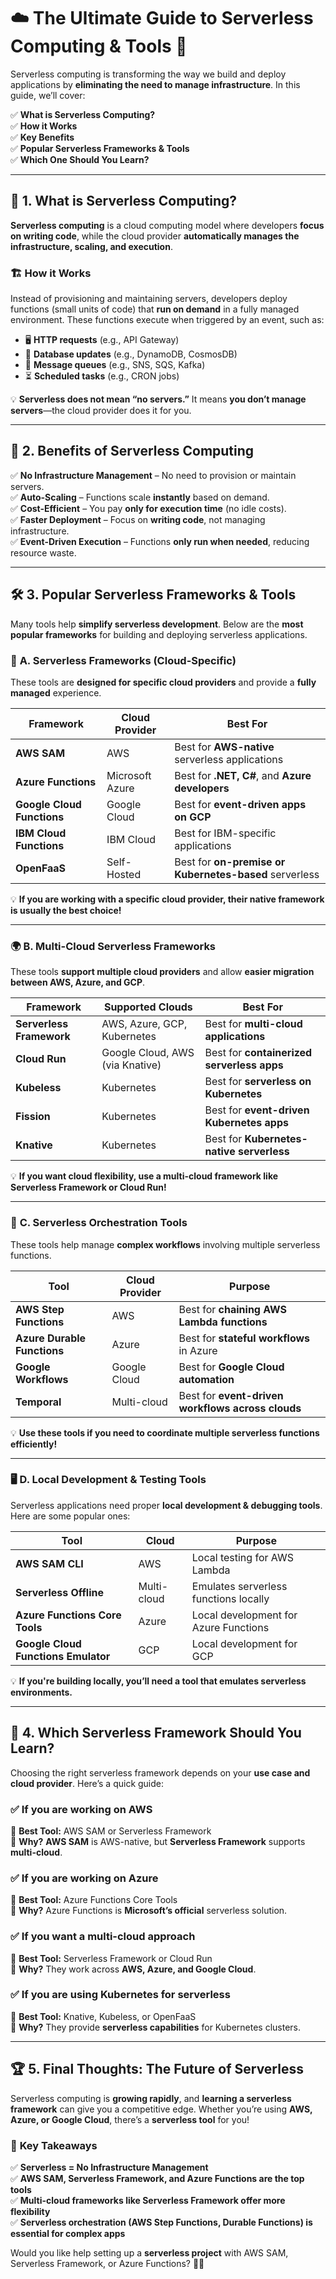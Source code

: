 # ☁️ **The Ultimate Guide to Serverless Computing & Tools** 🚀

Serverless computing is transforming the way we build and deploy applications by **eliminating the need to manage infrastructure**. In this guide, we’ll cover:

✅ **What is Serverless Computing?**  
✅ **How it Works**  
✅ **Key Benefits**  
✅ **Popular Serverless Frameworks & Tools**  
✅ **Which One Should You Learn?**

---

## 🔰 **1. What is Serverless Computing?**

**Serverless computing** is a cloud computing model where developers **focus on writing code**, while the cloud provider **automatically manages the infrastructure, scaling, and execution**.

### 🏗️ **How it Works**

Instead of provisioning and maintaining servers, developers deploy functions (small units of code) that **run on demand** in a fully managed environment. These functions execute when triggered by an event, such as:

- 🖥️ **HTTP requests** (e.g., API Gateway)
- 📩 **Database updates** (e.g., DynamoDB, CosmosDB)
- 🔄 **Message queues** (e.g., SNS, SQS, Kafka)
- ⏳ **Scheduled tasks** (e.g., CRON jobs)

💡 **Serverless does not mean “no servers.”** It means **you don’t manage servers**—the cloud provider does it for you.

---

## 🎯 **2. Benefits of Serverless Computing**

✅ **No Infrastructure Management** – No need to provision or maintain servers.  
✅ **Auto-Scaling** – Functions scale **instantly** based on demand.  
✅ **Cost-Efficient** – You pay **only for execution time** (no idle costs).  
✅ **Faster Deployment** – Focus on **writing code**, not managing infrastructure.  
✅ **Event-Driven Execution** – Functions **only run when needed**, reducing resource waste.

---

## 🛠️ **3. Popular Serverless Frameworks & Tools**

Many tools help **simplify serverless development**. Below are the **most popular frameworks** for building and deploying serverless applications.

### 🔵 **A. Serverless Frameworks (Cloud-Specific)**

These tools are **designed for specific cloud providers** and provide a **fully managed** experience.

| Framework                  | Cloud Provider  | Best For                                               |
| -------------------------- | --------------- | ------------------------------------------------------ |
| **AWS SAM**                | AWS             | Best for **AWS-native** serverless applications        |
| **Azure Functions**        | Microsoft Azure | Best for **.NET, C#**, and **Azure developers**        |
| **Google Cloud Functions** | Google Cloud    | Best for **event-driven apps on GCP**                  |
| **IBM Cloud Functions**    | IBM Cloud       | Best for IBM-specific applications                     |
| **OpenFaaS**               | Self-Hosted     | Best for **on-premise or Kubernetes-based** serverless |

💡 **If you are working with a specific cloud provider, their native framework is usually the best choice!**

---

### 🌍 **B. Multi-Cloud Serverless Frameworks**

These tools **support multiple cloud providers** and allow **easier migration between AWS, Azure, and GCP**.

| Framework                | Supported Clouds                | Best For                                   |
| ------------------------ | ------------------------------- | ------------------------------------------ |
| **Serverless Framework** | AWS, Azure, GCP, Kubernetes     | Best for **multi-cloud applications**      |
| **Cloud Run**            | Google Cloud, AWS (via Knative) | Best for **containerized serverless apps** |
| **Kubeless**             | Kubernetes                      | Best for **serverless on Kubernetes**      |
| **Fission**              | Kubernetes                      | Best for **event-driven Kubernetes apps**  |
| **Knative**              | Kubernetes                      | Best for **Kubernetes-native serverless**  |

💡 **If you want cloud flexibility, use a multi-cloud framework like Serverless Framework or Cloud Run!**

---

### 🔧 **C. Serverless Orchestration Tools**

These tools help manage **complex workflows** involving multiple serverless functions.

| Tool                        | Cloud Provider | Purpose                                           |
| --------------------------- | -------------- | ------------------------------------------------- |
| **AWS Step Functions**      | AWS            | Best for **chaining AWS Lambda functions**        |
| **Azure Durable Functions** | Azure          | Best for **stateful workflows** in Azure          |
| **Google Workflows**        | Google Cloud   | Best for **Google Cloud automation**              |
| **Temporal**                | Multi-cloud    | Best for **event-driven workflows across clouds** |

💡 **Use these tools if you need to coordinate multiple serverless functions efficiently!**

---

### 🖥️ **D. Local Development & Testing Tools**

Serverless applications need proper **local development & debugging tools**. Here are some popular ones:

| Tool                                | Cloud       | Purpose                               |
| ----------------------------------- | ----------- | ------------------------------------- |
| **AWS SAM CLI**                     | AWS         | Local testing for AWS Lambda          |
| **Serverless Offline**              | Multi-cloud | Emulates serverless functions locally |
| **Azure Functions Core Tools**      | Azure       | Local development for Azure Functions |
| **Google Cloud Functions Emulator** | GCP         | Local development for GCP             |

💡 **If you're building locally, you’ll need a tool that emulates serverless environments.**

---

## 🤔 **4. Which Serverless Framework Should You Learn?**

Choosing the right serverless framework depends on your **use case and cloud provider**. Here’s a quick guide:

### ✅ **If you are working on AWS**

🔹 **Best Tool:** AWS SAM or Serverless Framework  
🔹 **Why?** **AWS SAM** is AWS-native, but **Serverless Framework** supports **multi-cloud**.

### ✅ **If you are working on Azure**

🔹 **Best Tool:** Azure Functions Core Tools  
🔹 **Why?** Azure Functions is **Microsoft’s official** serverless solution.

### ✅ **If you want a multi-cloud approach**

🔹 **Best Tool:** Serverless Framework or Cloud Run  
🔹 **Why?** They work across **AWS, Azure, and Google Cloud**.

### ✅ **If you are using Kubernetes for serverless**

🔹 **Best Tool:** Knative, Kubeless, or OpenFaaS  
🔹 **Why?** They provide **serverless capabilities** for Kubernetes clusters.

---

## 🏆 **5. Final Thoughts: The Future of Serverless**

Serverless computing is **growing rapidly**, and **learning a serverless framework** can give you a competitive edge. Whether you’re using **AWS, Azure, or Google Cloud**, there’s a **serverless tool** for you!

### 🎯 **Key Takeaways**

✅ **Serverless = No Infrastructure Management**  
✅ **AWS SAM, Serverless Framework, and Azure Functions are the top tools**  
✅ **Multi-cloud frameworks like Serverless Framework offer more flexibility**  
✅ **Serverless orchestration (AWS Step Functions, Durable Functions) is essential for complex apps**

Would you like help setting up a **serverless project** with AWS SAM, Serverless Framework, or Azure Functions? 🚀😊
